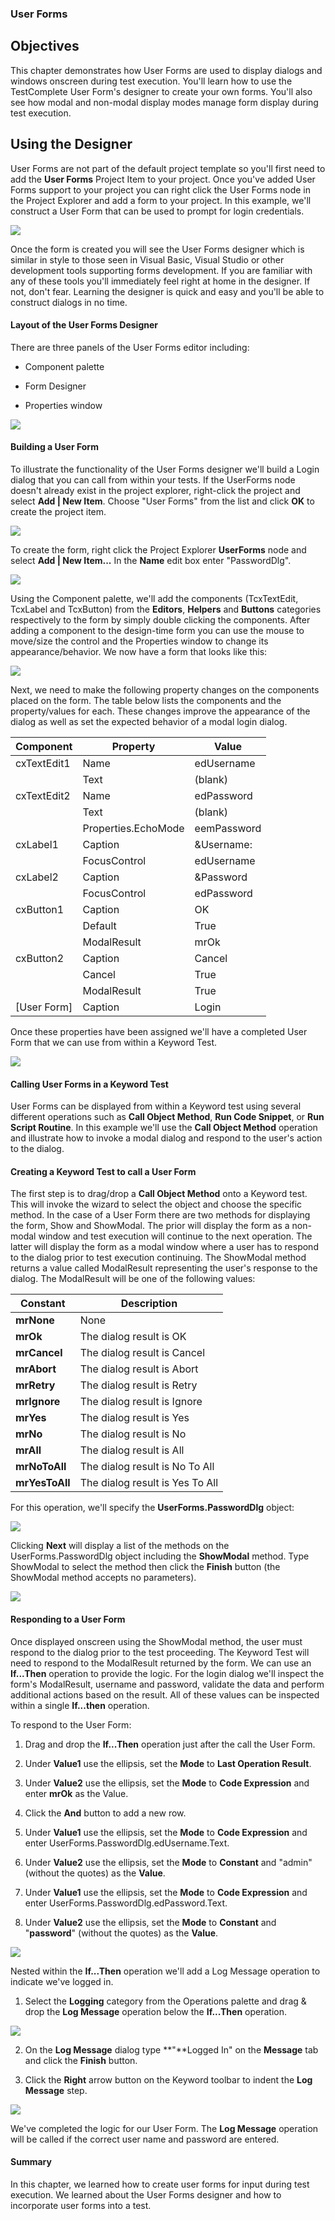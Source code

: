 ### User Forms

Objectives
----------

This chapter demonstrates how User Forms are used to display dialogs and windows onscreen during test execution. You\'ll learn how to use the TestComplete User Form\'s designer to create your own forms. You\'ll also see how modal and non-modal display modes manage form display during test execution.

Using the Designer
------------------

User Forms are not part of the default project template so you\'ll first need to add the **User Forms** Project Item to your project. Once you\'ve added User Forms support to your project you can right click the User Forms node in the Project Explorer and add a form to your project. In this example, we\'ll construct a User Form that can be used to prompt for login credentials.

![](../media/image355.png)

Once the form is created you will see the User Forms designer which is similar in style to those seen in Visual Basic, Visual Studio or other development tools supporting forms development. If you are familiar with any of these tools you\'ll immediately feel right at home in the designer. If not, don\'t fear. Learning the designer is quick and easy and you\'ll be able to construct dialogs in no time.

#### Layout of the User Forms Designer

There are three panels of the User Forms editor including:

- Component palette

- Form Designer

- Properties window

![](../media/image356.png)

#### Building a User Form

To illustrate the functionality of the User Forms designer we\'ll build a Login dialog that you can call from within your tests. If the UserForms node doesn\'t already exist in the project explorer, right-click the project and select **Add \| New Item**. Choose \"User Forms\" from the list and click **OK** to create the project item.

![](../media/image357.png)

To create the form, right click the Project Explorer **UserForms** node and select **Add \| New Item\...** In the **Name** edit box enter \"PasswordDlg\".

![](../media/image358.png)

Using the Component palette, we\'ll add the components (TcxTextEdit, TcxLabel and TcxButton) from the **Editors**, **Helpers** and **Buttons** categories respectively to the form by simply double clicking the components. After adding a component to the design-time form you can use the mouse to move/size the control and the Properties window to change its appearance/behavior. We now have a form that looks like this:

![](../media/image359.png)

Next, we need to make the following property changes on the components placed on the form. The table below lists the components and the property/values for each. These changes improve the appearance of the dialog as well as set the expected behavior of a modal login dialog.

|**Component**|**Property**|**Value**|
  |---|---|---|
  |cxTextEdit1|Name|edUsername|
  |   |Text|(blank)|
  |cxTextEdit2|Name|edPassword|
  |  |Text|(blank)|
  |  |Properties.EchoMode|eemPassword|
  |cxLabel1|Caption|&Username:|
  |  |FocusControl|edUsername|
  |cxLabel2|Caption|&Password|
  |   |FocusControl|edPassword|
  |cxButton1|Caption|OK|
  |   |Default|True|
  |   |ModalResult|mrOk|
  |cxButton2|Caption|Cancel|
  |   |Cancel|True|
  |   |ModalResult|True|
  |\[User Form\]|Caption|Login|

Once these properties have been assigned we\'ll have a completed User Form that we can use from within a Keyword Test.

![](../media/image360.png)

#### Calling User Forms in a Keyword Test

User Forms can be displayed from within a Keyword test using several different operations such as **Call Object Method**, **Run Code Snippet**, or **Run Script Routine**. In this example we\'ll use the **Call Object Method** operation and illustrate how to invoke a modal dialog and respond to the user\'s action to the dialog.

#### Creating a Keyword Test to call a User Form

The first step is to drag/drop a **Call Object Method** onto a Keyword test. This will invoke the wizard to select the object and choose the specific method. In the case of a User Form there are two methods for displaying the form, Show and ShowModal. The prior will display the form as a non-modal window and test execution will continue to the next operation. The latter will display the form as a modal window where a user has to respond to the dialog prior to test execution continuing. The ShowModal method returns a value called ModalResult representing the user\'s response to the dialog. The ModalResult will be one of the following values:

  |**Constant**|**Description**|
  |---|---|
  |**mrNone**|None|
  |**mrOk**|The dialog result is OK|
  |**mrCancel**|The dialog result is Cancel|
  |**mrAbort**|The dialog result is Abort|
  |**mrRetry**|The dialog result is Retry|
  |**mrIgnore**|The dialog result is Ignore|
  |**mrYes**|The dialog result is Yes|
  |**mrNo**|The dialog result is No|
  |**mrAll**|The dialog result is All|
  |**mrNoToAll**|The dialog result is No To All|
  |**mrYesToAll**|The dialog result is Yes To All|

For this operation, we\'ll specify the **UserForms.PasswordDlg** object:

![](../media/image361.png)

Clicking **Next** will display a list of the methods on the UserForms.PasswordDlg object including the **ShowModal** method. Type ShowModal to select the method then click the **Finish** button (the ShowModal method accepts no parameters).

![](../media/image362.png)

#### Responding to a User Form

Once displayed onscreen using the ShowModal method, the user must respond to the dialog prior to the test proceeding. The Keyword Test will need to respond to the ModalResult returned by the form. We can use an **If\...Then** operation to provide the logic. For the login dialog we\'ll inspect the form\'s ModalResult, username and password, validate the data and perform additional actions based on the result. 
All of these values can be inspected within a single **If\...then** operation.

To respond to the User Form:

1.  Drag and drop the **If\...Then** operation just after the call the User Form.

2.  Under **Value1** use the ellipsis, set the **Mode** to **Last Operation Result**.

3.  Under **Value2** use the ellipsis, set the **Mode** to **Code Expression** and enter **mrOk** as the Value.

4.  Click the **And** button to add a new row.

5.  Under **Value1** use the ellipsis, set the **Mode** to **Code Expression** and enter UserForms.PasswordDlg.edUsername.Text.

6.  Under **Value2** use the ellipsis, set the **Mode** to **Constant** and \"admin\" (without the quotes) as the **Value**.

7.  Under **Value1** use the ellipsis, set the **Mode** to **Code Expression** and enter UserForms.PasswordDlg.edPassword.Text.

8.  Under **Value2** use the ellipsis, set the **Mode** to **Constant** and \"**password**\" (without the quotes) as the **Value**.

![](../media/image363.png)

Nested within the **If\...Then** operation we\'ll add a Log Message operation to indicate we\'ve logged in.

1.  Select the **Logging** category from the Operations palette and drag & drop the **Log Message** operation below the **If\...Then** operation.

![](../media/image364.png)

2.  On the **Log Message** dialog type **\"**Logged In\" on the **Message** tab and click the **Finish** button.

3.  Click the **Right** arrow button on the Keyword toolbar to indent the **Log Message** step.

![](../media/image365.png)

We\'ve completed the logic for our User Form. The **Log Message**
operation will be called if the correct user name and password are
entered.

#### Summary

In this chapter, we learned how to create user forms for input during test execution. We learned about the User Forms designer and how to incorporate user forms into a test.